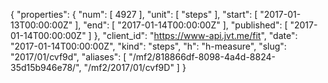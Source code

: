 {
  "properties": {
    "num": [
      4927
    ],
    "unit": [
      "steps"
    ],
    "start": [
      "2017-01-13T00:00:00Z"
    ],
    "end": [
      "2017-01-14T00:00:00Z"
    ],
    "published": [
      "2017-01-14T00:00:00Z"
    ]
  },
  "client_id": "https://www-api.jvt.me/fit",
  "date": "2017-01-14T00:00:00Z",
  "kind": "steps",
  "h": "h-measure",
  "slug": "2017/01/cvf9d",
  "aliases": [
    "/mf2/818866df-8098-4a4d-8824-35d15b946e78/",
    "/mf2/2017/01/cvf9D"
  ]
}
